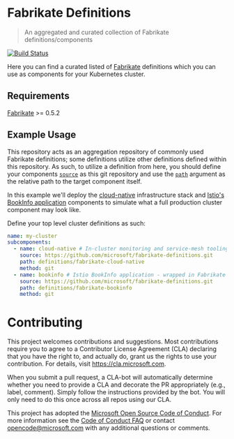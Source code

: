 # Fabrikate Definitions

> An aggregated and curated collection of Fabrikate definitions/components

[![Build Status](https://dev.azure.com/epicstuff/fabrikate-definitions/_apis/build/status/Microsoft.fabrikate-definitions?branchName=master)](https://dev.azure.com/epicstuff/fabrikate-definitions/_build/latest?definitionId=65&branchName=master)

Here you can find a curated listed of [Fabrikate](https://github.com/microsoft/fabrikate) definitions
which you can use as components for your Kubernetes cluster.

## Requirements

[Fabrikate](https://github.com/microsoft/fabrikate) >= 0.5.2

## Example Usage

This repository acts as an aggregation repository of commonly used Fabrikate definitions; some
definitions utilize other definitions defined within this repository. As such, to utilize a definition
from here, you should define your components [`source`](https://github.com/microsoft/fabrikate/blob/master/docs/component.md)
as this git repository and use the [`path`](https://github.com/microsoft/fabrikate/blob/master/docs/component.md)
argument as the relative path to the target component itself.

In this example we'll deploy the
[cloud-native](https://github.com/microsoft/fabrikate-definitions/tree/master/definitions/fabrikate-cloud-native)
infrastructure stack and
[Istio's BookInfo application](https://github.com/microsoft/fabrikate-definitions/tree/master/definitions/fabrikate-bookinfo)
components to simulate what a full production cluster component may look like.

Define your top level cluster definitions as such:

```yaml
name: my-cluster
subcomponents:
  - name: cloud-native # In-cluster monitoring and service-mesh tooling
    source: https://github.com/microsoft/fabrikate-definitions.git
    path: definitions/fabrikate-cloud-native
    method: git
  - name: bookinfo # Istio BookInfo application - wrapped in Fabrikate component
    source: https://github.com/microsoft/fabrikate-definitions.git
    path: definitions/fabrikate-bookinfo
    method: git
```

# Contributing

This project welcomes contributions and suggestions. Most contributions require you to agree to a
Contributor License Agreement (CLA) declaring that you have the right to, and actually do, grant us
the rights to use your contribution. For details, visit https://cla.microsoft.com.

When you submit a pull request, a CLA-bot will automatically determine whether you need to provide
a CLA and decorate the PR appropriately (e.g., label, comment). Simply follow the instructions
provided by the bot. You will only need to do this once across all repos using our CLA.

This project has adopted the [Microsoft Open Source Code of Conduct](https://opensource.microsoft.com/codeofconduct/).
For more information see the [Code of Conduct FAQ](https://opensource.microsoft.com/codeofconduct/faq/) or
contact [opencode@microsoft.com](mailto:opencode@microsoft.com) with any additional questions or comments.
